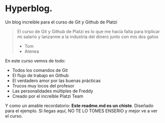 # Hyperblog. 
Un blog increible para el curso de Git y Github de Platzi
>El curso de Git y Github de Platzi es lo que me hacía falta para triplicar mi salario y lanzarme a la industria del dinero junto con mis dos gatos 
>- Tom 
>- Atenea

En este curso vemos de todo:
* Todos los comandos de Git 
* El flujo de trabajo en Github
* El verdadero amor por las buenas prácticas
* Trucos muy locos del profesor
* Las personalidades múltiples de Freddy
* Creado por el increíble Platzi Team

Y como un amable recordatorio: **Este readme.md es un chiste**. Diseñado para el ejemplo. Si llegas aquí, NO TE LO TOMES ENSERIO y mejor ve a ver el curso.